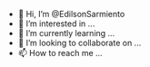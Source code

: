 - 👋 Hi, I’m @EdilsonSarmiento
- 👀 I’m interested in ...
- 🌱 I’m currently learning ...
- 💞️ I’m looking to collaborate on ...
- 📫 How to reach me ...

<!---
EdilsonSarmiento/EdilsonSarmiento is a ✨ special ✨ repository because its `README.md` (this file) appears on your GitHub profile.
You can click the Preview link to take a look at your changes.
--->
